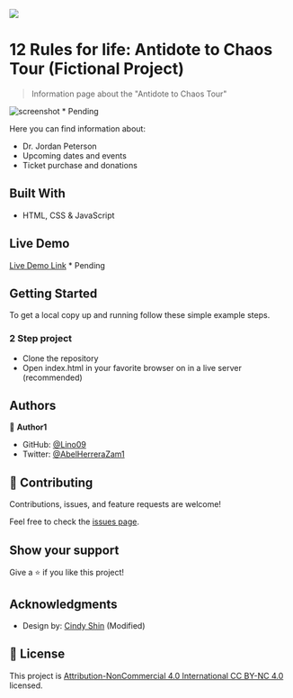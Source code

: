 ![](https://img.shields.io/badge/Microverse-blueviolet)

# 12 Rules for life: Antidote to Chaos Tour (Fictional Project)

> Information page about the "Antidote to Chaos Tour"

![screenshot](./app_screenshot.png) * Pending

Here you can find information about:

- Dr. Jordan Peterson
- Upcoming dates and events
- Ticket purchase and donations

## Built With

- HTML, CSS & JavaScript

## Live Demo

[Live Demo Link](https://livedemo.com) * Pending


## Getting Started

To get a local copy up and running follow these simple example steps.

### 2 Step project

- Clone the repository
- Open index.html in your favorite browser on in a live server (recommended)



## Authors

👤 **Author1**

- GitHub: [@Lino09](https://github.com/Lino09)
- Twitter: [@AbelHerreraZam1](https://twitter.com/AbelHerreraZam1)


## 🤝 Contributing

Contributions, issues, and feature requests are welcome!

Feel free to check the [issues page](../../issues/).

## Show your support

Give a ⭐️ if you like this project!

## Acknowledgments

- Design by: [Cindy Shin](https://www.behance.net/adagio07) (Modified)

## 📝 License

This project is [Attribution-NonCommercial 4.0 International CC BY-NC 4.0](https://creativecommons.org/licenses/by-nc/4.0/) licensed.